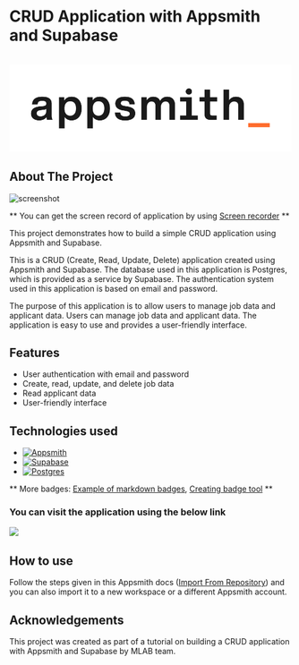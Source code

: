 # CRUD Application with Appsmith and Supabase

<br />
<div align="center">
  <a href="https://github.com/appsmithorg/appsmith/">
    <img src="https://github.com/appsmithorg/appsmith/blob/release/static/appsmith_logo_primary.png" alt="Logo">
  </a>
</div>


## About The Project

![screenshot](https://github.com/mfec-mlab/appsmith-sample-crud/blob/main/appsmith-sample-crud.gif)

** You can get the screen record of application by using [Screen recorder](https://apps.microsoft.com/store/detail/%E0%B8%9A%E0%B8%B1%E0%B8%99%E0%B8%97%E0%B8%B6%E0%B8%81-%E0%B8%AB%E0%B8%99%E0%B9%89%E0%B8%B2-%E0%B8%88%E0%B8%AD/9PJMTJ0WTCTZ) **

This project demonstrates how to build a simple CRUD application using Appsmith and Supabase.

This is a CRUD (Create, Read, Update, Delete) application created using Appsmith and Supabase.
The database used in this application is Postgres, which is provided as a service by Supabase. The authentication system used in this application is based on email and password.

The purpose of this application is to allow users to manage job data and applicant data. Users can manage job data and applicant data. The application is easy to use and provides a user-friendly interface.

## Features
- User authentication with email and password
- Create, read, update, and delete job data
- Read applicant data
- User-friendly interface

## Technologies used

* [![Appsmith][Appsmith]][Appsmith-url]
* [![Supabase][Supabase]][Supabase-url]
* [![Postgres][Postgres]][Postgres-url]

** More badges: [Example of markdown badges](https://github.com/Ileriayo/markdown-badges), [Creating badge tool](https://shields.io/) **

### You can visit the application using the below link

[![](https://assets.appsmith.com/git-sync/Buttons.svg) ](http://157.245.50.19/applications/644132f70395b93d50511351/pages/644132f70395b93d50511354) 

## How to use

Follow the steps given in this Appsmith docs ([Import From Repository](https://docs.appsmith.com/advanced-concepts/version-control-with-git/import-from-repository)) and you can also import it to a new workspace or a different Appsmith account.


## Acknowledgements
This project was created as part of a tutorial on building a CRUD application with Appsmith and Supabase by MLAB team.


<!-- MARKDOWN LINKS & IMAGES -->
<!-- https://www.markdownguide.org/basic-syntax/#reference-style-links -->
[product-screenshot]: images/screenshot.png



[Appsmith]: https://img.shields.io/badge/-Appsmith-orange?style=for-the-badge
[Appsmith-url]: https://www.appsmith.com/
[Postgres]: https://img.shields.io/badge/postgres-%23316192.svg?style=for-the-badge&logo=postgresql&logoColor=white
[Postgres-url]: https://www.postgresql.org/
[Supabase]: https://img.shields.io/badge/Supabase-3ECF8E?style=for-the-badge&logo=supabase&logoColor=white
[Supabase-url]: https://supabase.com/


